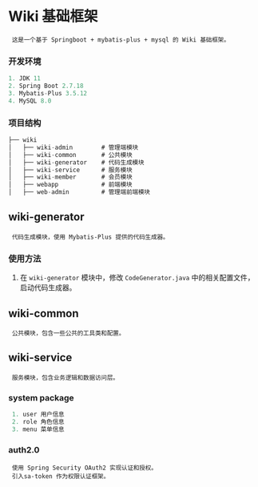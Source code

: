 # Wiki 基础框架

```Tip
 这是一个基于 Springboot + mybatis-plus + mysql 的 Wiki 基础框架。
```

### 开发环境

```kotlin notebook
1. JDK 11 
2. Spring Boot 2.7.18
3. Mybatis-Plus 3.5.12
4. MySQL 8.0
```

### 项目结构

```kotlin notebook  
├── wiki
│   ├── wiki-admin        # 管理端模块
│   ├── wiki-common       # 公共模块
│   ├── wiki-generator    # 代码生成模块
│   ├── wiki-service      # 服务模块    
│   ├── wiki-member       # 会员模块
│   ├── webapp            # 前端模块
│   ├── web-admin         # 管理端前端模块
```

## wiki-generator

```Tip
 代码生成模块，使用 Mybatis-Plus 提供的代码生成器。
```

### 使用方法

1. 在 `wiki-generator` 模块中，修改 `CodeGenerator.java` 中的相关配置文件，启动代码生成器。

## wiki-common

```Tip
 公共模块，包含一些公共的工具类和配置。
```

## wiki-service

```Tip
 服务模块，包含业务逻辑和数据访问层。
```

### system package

```kotlin notebook
 1. user 用户信息
 2. role 角色信息
 3. menu 菜单信息
```
### auth2.0

```Tip
 使用 Spring Security OAuth2 实现认证和授权。
 引入sa-token 作为权限认证框架。
```